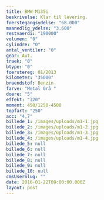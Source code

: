 ```yaml
---
title: BMW M135i
beskrivelse: Klar til levering.
foerstegangsydelse: "68.000"
maanedlig_ydelse: "3.600"
restvaerdi: "190000"
volumen: "0"
cylindre: "0"
antal_ventiler: "0"
gear: Aut.
traek: "0"
btype: "0"
foerstereg: 01/2013
kilometer: "35000"
braendstof: Benzin
farve: "Metal Grå "
doere: "5"
effekt: "320"
moment: 450/1250-4500
topfart: "250"
acc: "4,7"
billede_1: /images/uploads/m1-1.jpg
billede_2: /images/uploads/m1-2.jpg
billede_3: /images/uploads/m1-3.jpg
billede_4: /images/uploads/m1-4.jpg
billede_5: null
billede_6: null
billede_7: null
billede_8: null
billede_9: null
billede_10: null
cmsUserSlug: ""
date: 2016-01-22T00:00:00.000Z
layout: post
---
```


